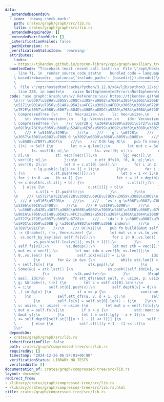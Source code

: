 ```yaml
---
data:
  _extendedDependsOn:
  - icon: ':heavy_check_mark:'
    path: crates/graph/graph/src/lib.rs
    title: crates/graph/graph/src/lib.rs
  _extendedRequiredBy: []
  _extendedVerifiedWith: []
  _isVerificationFailed: false
  _pathExtension: rs
  _verificationStatusIcon: ':warning:'
  attributes:
    links:
    - https://tjkendev.github.io/procon-library/cpp/graph/auxiliary_tree.html
  bundledCode: "Traceback (most recent call last):\n  File \"/opt/hostedtoolcache/Python/3.12.8/x64/lib/python3.12/site-packages/onlinejudge_verify/documentation/build.py\"\
    , line 71, in _render_source_code_stat\n    bundled_code = language.bundle(stat.path,\
    \ basedir=basedir, options={'include_paths': [basedir]}).decode()\n          \
    \         ^^^^^^^^^^^^^^^^^^^^^^^^^^^^^^^^^^^^^^^^^^^^^^^^^^^^^^^^^^^^^^^^^^^^^^^^^^^^^^^^^\n\
    \  File \"/opt/hostedtoolcache/Python/3.12.8/x64/lib/python3.12/site-packages/onlinejudge_verify/languages/rust.py\"\
    , line 288, in bundle\n    raise NotImplementedError\nNotImplementedError\n"
  code: "use graph::Graph;\n\n// Reference:\n// https://tjkendev.github.io/procon-library/cpp/graph/auxiliary_tree.html\n\
    \n/// \u6307\u5B9A\u3055\u308C\u305F\u9802\u70B9\u305F\u3061\u306E\u6700\u5C0F\
    \u5171\u901A\u7956\u5148\u95A2\u4FC2\u3092\u4FDD\u3063\u3066\u6728\u3092\u5727\
    \u7E2E\u3057\u3066\u3067\u304D\u308B\u88DC\u52A9\u7684\u306A\u6728\npub struct\
    \ CompressedTree {\n    fs: Vec<usize>,\n    ls: Vec<usize>,\n    depth: Vec<usize>,\n\
    \    st: Vec<Vec<usize>>,\n    lg: Vec<usize>,\n    idx: Vec<usize>,\n}\n\nimpl\
    \ CompressedTree {\n    /// \u6728 g \u304B\u3089\u3001\u5727\u7E2E\u6728\u3092\
    \u69CB\u7BC9\u3059\u308B\u524D\u6E96\u5099\u3092\u3059\u308B\u3002\n    ///\n\
    \    /// # \u5165\u529B\n    ///\n    /// - `g`: \u6728\n    ///   - \u305F\u3060\
    \u3057\u3001\u9802\u70B9 0 \u3092\u6839\u3068\u3059\u308B\n    ///\n    /// #\
    \ \u8A08\u7B97\u91CF\n    ///\n    /// O(N log N)\n    pub fn new(g: &Graph<(),\
    \ ()>) -> Self {\n        let n = g.len();\n        let mut c = Self {\n     \
    \       fs: vec![0; n],\n            ls: vec![0; n],\n            depth: vec![0;\
    \ n],\n            st: vec![vec![]],\n            lg: vec![],\n            idx:\
    \ vec![0; n],\n        };\n\n        c.ett_dfs(0, !0, 0, g);\n\n        c.lg =\
    \ vec![0; 2];\n        let m = c.st[0].len();\n        for i in 2..=m {\n    \
    \        c.lg.push(c.lg[i >> 1] + 1);\n        }\n\n        for i in 0..c.lg[m]\
    \ {\n            c.st.push(vec![]);\n            let b = 1 << i;\n           \
    \ for j in 0..=m - (b << 1) {\n                let t = if c.depth[c.st[i][j]]\
    \ <= c.depth[c.st[i][j + b]] {\n                    c.st[i][j]\n             \
    \   } else {\n                    c.st[i][j + b]\n                };\n       \
    \         c.st[i + 1].push(t);\n            }\n        }\n\n        c\n    }\n\
    \n    /// \u5727\u7E2E\u6728\u3092\u69CB\u7BC9\u3059\u308B\u3002\n    ///\n  \
    \  /// # \u5165\u529B\n    ///\n    /// - `vs`: g \u306E\u9802\u70B9\u306E\u90E8\
    \u5206\u96C6\u5408\n    ///\n    /// # \u51FA\u529B\n    ///\n    /// - `h`: vs\
    \ \u306B\u542B\u307E\u308C\u308B\u9802\u70B9\u540C\u58EB\u306E\u6700\u5C0F\u5171\
    \u901A\u7956\u5148\u95A2\u4FC2\u3092\u5931\u308F\u306A\u3044\u3088\u3046\u306B\
    \u5727\u7E2E\u3057\u305F\u6728\n    /// - `idx`: h \u306E\u9802\u70B9\u306B\u5BFE\
    \u5FDC\u3059\u308B g \u306E\u9802\u70B9\u306E index\n    ///\n    /// # \u8A08\
    \u7B97\u91CF\n    ///\n    /// O(|vs|)\n    pub fn build(&mut self, vs: &[usize])\
    \ -> (Graph<(), ()>, Vec<usize>) {\n        let mut vs = vs.to_vec();\n      \
    \  vs.sort_by_key(|&v| self.fs[v]);\n        for i in 0..vs.len() - 1 {\n    \
    \        vs.push(self.lca(vs[i], vs[i + 1]));\n        }\n        vs.sort_by_key(|&v|\
    \ self.fs[v]);\n        vs.dedup();\n        let mut stk = vec![];\n        let\
    \ mut es = vec![];\n        let mut idx = vec![0; vs.len()];\n        for i in\
    \ 0..vs.len() {\n            self.idx[vs[i]] = i;\n            idx[i] = vs[i];\n\
    \        }\n        for &v in &vs {\n            while stk.len() > 0 && self.ls[*stk.last().unwrap()]\
    \ < self.fs[v] {\n                stk.pop();\n            }\n            if let\
    \ Some(&u) = stk.last() {\n                es.push((self.idx[u], self.idx[v]));\n\
    \            }\n            stk.push(v);\n        }\n        (Graph::from_unweighted_directed_edges(vs.len(),\
    \ &es), idx)\n    }\n\n    fn ett_dfs(&mut self, v: usize, p: usize, d: usize,\
    \ g: &Graph<(), ()>) {\n        let c = self.st[0].len();\n        self.fs[v]\
    \ = c;\n        self.st[0].push(v);\n        self.depth[v] = d;\n        for &(u,\
    \ _) in &g[v] {\n            if u == p {\n                continue;\n        \
    \    }\n            self.ett_dfs(u, v, d + 1, g);\n            self.st[0].push(v);\n\
    \        }\n        self.ls[v] = self.st[0].len() - 1;\n    }\n\n    fn lca(&self,\
    \ u: usize, v: usize) -> usize {\n        let mut x = self.fs[u];\n        let\
    \ mut y = self.fs[v];\n        if x > y {\n            std::mem::swap(&mut x,\
    \ &mut y);\n        }\n        let l = self.lg[y - x + 1];\n        if self.depth[self.st[l][x]]\
    \ <= self.depth[self.st[l][y + 1 - (1 << l)]] {\n            self.st[l][x]\n \
    \       } else {\n            self.st[l][y + 1 - (1 << l)]\n        }\n    }\n\
    }\n"
  dependsOn:
  - crates/graph/graph/src/lib.rs
  isVerificationFile: false
  path: crates/graph/compressed-tree/src/lib.rs
  requiredBy: []
  timestamp: '2024-12-26 06:54:01+00:00'
  verificationStatus: LIBRARY_NO_TESTS
  verifiedWith: []
documentation_of: crates/graph/compressed-tree/src/lib.rs
layout: document
redirect_from:
- /library/crates/graph/compressed-tree/src/lib.rs
- /library/crates/graph/compressed-tree/src/lib.rs.html
title: crates/graph/compressed-tree/src/lib.rs
---
```

